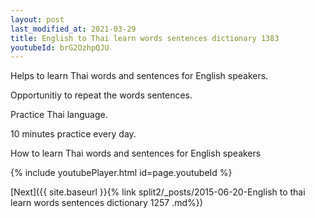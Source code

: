 ```yaml
---
layout: post
last_modified_at: 2021-03-29
title: English to Thai learn words sentences dictionary 1383 
youtubeId: brG2OzhpQJU
---
```

 
 
Helps to learn Thai words and sentences for English speakers.

Opportunitiy to repeat the words sentences. 

Practice Thai language. 
 
10 minutes practice every day. 
 
How to learn Thai words and sentences for English speakers 
 
{% include youtubePlayer.html id=page.youtubeId %}
 
 
[Next]({{ site.baseurl }}{% link  split2/_posts/2015-06-20-English to thai learn words sentences dictionary 1257 .md%})
 
